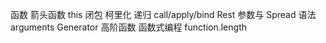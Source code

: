 函数
箭头函数
this
闭包
柯里化
递归
call/apply/bind
Rest 参数与 Spread 语法
arguments
Generator
高阶函数
函数式编程
function.length